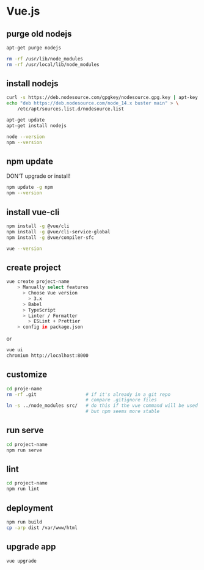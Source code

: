# Vue.js

## purge old nodejs

```bash
apt-get purge nodejs

rm -rf /usr/lib/node_modules
rm -rf /usr/local/lib/node_modules
```

## install nodejs

```bash
curl -s https://deb.nodesource.com/gpgkey/nodesource.gpg.key | apt-key add -
echo "deb https://deb.nodesource.com/node_14.x buster main" > \
    /etc/apt/sources.list.d/nodesource.list

apt-get update
apt-get install nodejs

node --version
npm --version
```

## npm update

DON'T upgrade or install!

```bash
npm update -g npm
npm --version
```

## install vue-cli

```bash
npm install -g @vue/cli
npm install -g @vue/cli-service-global
npm install -g @vue/compiler-sfc

vue --version
```

## create project

```bash
vue create project-name
    > Manually select features
      > Choose Vue version
        > 3.x
      > Babel
      > TypeScript
      > Linter / Formatter
        > ESLint + Prettier
    > config in package.json
```

or

```bash
vue ui
chromium http://localhost:8000
```

## customize

```bash
cd proje-name
rm -rf .git                  # if it's already in a git repo
                             # compare .gitignore files
ln -s ../node_modules src/   # do this if the vue command will be used
                             # but npm seems more stable
```

## run serve

```bash
cd project-name
npm run serve
```

## lint

```bash
cd project-name
npm run lint
```

## deployment

```bash
npm run build
cp -arp dist /var/www/html
```

## upgrade app

```bash
vue upgrade
```
